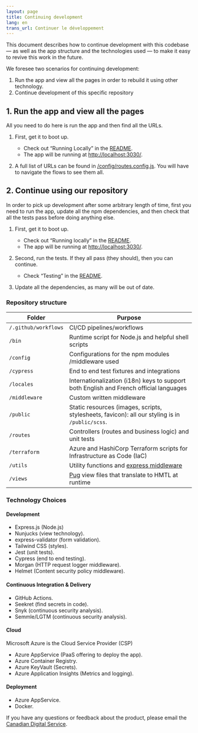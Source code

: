 ```yaml
---
layout: page
title: Continuing development
lang: en
trans_url: Continuer le développement
---
```

This document describes how to continue development with this codebase — as well as the app structure and the technologies used — to make it easy to revive this work in the future.

We foresee two scenarios for continuing development:

1. Run the app and view all the pages in order to rebuild it using other technology.
2. Continue development of this specific repository

## 1. Run the app and view all the pages

All you need to do here is run the app and then find all the URLs.

1. First, get it to boot up.

   * Check out “Running Locally” in the [README](https://github.com/cds-snc/c19-benefits-prestations-docs/blob/master/README.md).
   * The app will be running at <http://localhost:3030/>.
2. A full list of URLs can be found in [/config/routes.config.js](https://github.com/cds-snc/c19-benefits-prestations-docs/blob/master/config/routes.config.js). You will have to navigate the flows to see them all.

## 2. Continue using our repository

In order to pick up development after some arbitrary length of time, first you need to run the app, update all the npm dependencies, and then check that all the tests pass before doing anything else.

1. First, get it to boot up.

   * Check out “Running locally” in the [README](https://github.com/cds-snc/c19-benefits-prestations-docs/blob/master/README.md).
   * The app will be running at <http://localhost:3030/>.
2. Second, run the tests. If they all pass (they should), then you can continue.

   * Check “Testing” in the [README](https://github.com/cds-snc/c19-benefits-prestations-docs/blob/master/README.md).
3. Update all the dependencies, as many will be out of date.

### Repository structure

| Folder               | Purpose                                                                                          |
| -------------------- | ------------------------------------------------------------------------------------------------ |
| `/.github/workflows` | CI/CD pipelines/workflows                                                                        |
| `/bin`               | Runtime script for Node.js and helpful shell scripts                                             |
| `/config`            | Configurations for the npm modules<wbr>/middleware used                                          |
| `/cypress`           | End to end test fixtures and integrations                                                        |
| `/locales`           | Internationalization (i18n) keys to support both English and French official languages           |
| `/middleware`        | Custom written middleware                                                                        |
| `/public`            | Static resources (images, scripts, stylesheets, favicon): all our styling is in `/public/scss`.  |
| `/routes`            | Controllers (routes and business logic) and unit tests                                           |
| `/terraform`         | Azure and HashiCorp Terraform scripts for Infrastructure as Code (IaC)                           |
| `/utils`             | Utility functions and [express middleware](https://expressjs.com/en/guide/using-middleware.html) |
| `/views`             | [Pug](https://pugjs.org/api/getting-started.html) view files that translate to HMTL at runtime   |

### Technology Choices

#### Development

* Express.js (Node.js)
* Nunjucks (view technology).
* express-validator (form validation).
* Tailwind CSS (styles).
* Jest (unit tests).
* Cypress (end to end testing).
* Morgan (HTTP request logger middleware).
* Helmet (Content security policy middleware).

#### Continuous Integration & Delivery

* GitHub Actions.
* Seekret (find secrets in code).
* Snyk (continuous security analysis).
* Semmle/LGTM (continuous security analysis).

#### Cloud

Microsoft Azure is the Cloud Service Provider (CSP)

* Azure AppService (PaaS offering to deploy the app).
* Azure Container Registry.
* Azure KeyVault (Secrets).
* Azure Application Insights (Metrics and logging).

#### Deployment

* Azure AppService.
* Docker.

If you have any questions or feedback about the product, please email the [Canadian Digital Service](mailto:cds-snc@tbs-sct.gc.ca).